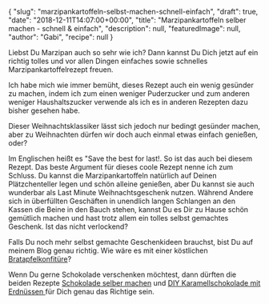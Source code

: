 {
    "slug": "marzipankartoffeln-selbst-machen-schnell-einfach",
    "draft": true,
    "date": "2018-12-11T14:07:00+00:00",
    "title": "Marzipankartoffeln selber machen - schnell & einfach",
    "description": null,
    "featuredImage": null,
    "author": "Gabi",
    "recipe": null
}

Liebst Du Marzipan auch so sehr wie ich? Dann kannst Du Dich jetzt auf ein richtig tolles und vor allen Dingen einfaches sowie schnelles Marzipankartoffelrezept freuen.

Ich habe mich wie immer bemüht, dieses Rezept auch ein wenig gesünder zu machen, indem ich zum einen weniger Puderzucker und zum anderen weniger Haushaltszucker verwende als ich es in anderen Rezepten dazu bisher gesehen habe.

Dieser Weihnachtsklassiker lässt sich jedoch nur bedingt gesünder machen, aber zu Weihnachten dürfen wir doch auch einmal etwas einfach  genießen, oder?

Im Englischen heißt es "Save the best for last!. So ist das auch bei diesem Rezept. Das beste Argument für dieses coole Rezept nenne ich zum Schluss. Du kannst die Marzipankartoffeln natürlich auf Deinen Plätzchenteller legen und schön alleine genießen, aber Du kannst sie auch wunderbar als Last Minute Weihnachtsgeschenk nutzen. Während Andere sich in überfüllten Geschäften in unendlich langen Schlangen an den Kassen die Beine in den Bauch stehen, kannst Du es Dir zu Hause schön gemütlich machen und hast trotz allem ein tolles selbst gemachtes Geschenk. Ist das nicht verlockend?

Falls Du noch mehr selbst gemachte Geschenkideen brauchst, bist Du auf meinem Blog genau richtig. Wie wäre es mit einer köstlichen [Bratapfelkonfitüre](https://kochfokus.de/artikel/bratapfelkonfituere-eine-weihnachtsgeschenkidee/ "Bratapfelkonfitüre")?

Wenn Du gerne Schokolade verschenken möchtest, dann dürften die  beiden Rezepte [Schokolade selber machen](https://kochfokus.de/artikel/schokolade-selber-machen-eine-last-minute-geschenkidee/ "Schokolade selber machen") und [DIY Karamellschokolade mit Erdnüssen ](https://kochfokus.de/artikel/diy-karamellschokolade-mit-erdnuessen/ "DIY Karamellschokolade mit Erdnüssen ")für Dich genau das Richtige sein.